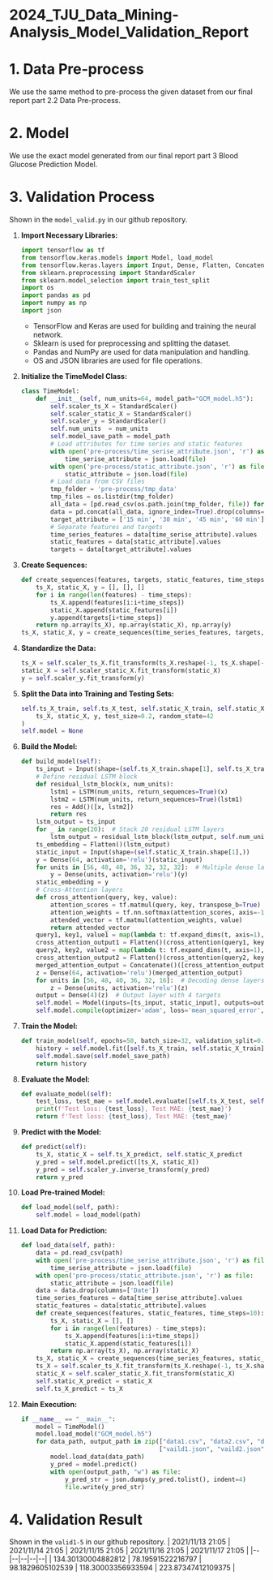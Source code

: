 # 2024_TJU_Data_Mining-Analysis_Model_Validation_Report

# 1. Data Pre-process
We use the same method to pre-process the given dataset from our final report part 2.2 Data Pre-process.

# 2. Model
We use the exact model generated from our final report part 3 Blood Glucose Prediction Model.

# 3. Validation Process
Shown in the `model_valid.py` in our github repository.
1. **Import Necessary Libraries:**
   ```python
   import tensorflow as tf
   from tensorflow.keras.models import Model, load_model
   from tensorflow.keras.layers import Input, Dense, Flatten, Concatenate, LSTM
   from sklearn.preprocessing import StandardScaler
   from sklearn.model_selection import train_test_split
   import os
   import pandas as pd
   import numpy as np
   import json
   ```
   - TensorFlow and Keras are used for building and training the neural network.
   - Sklearn is used for preprocessing and splitting the dataset.
   - Pandas and NumPy are used for data manipulation and handling.
   - OS and JSON libraries are used for file operations.

2. **Initialize the TimeModel Class:**
   ```python
   class TimeModel:
       def __init__(self, num_units=64, model_path="GCM_model.h5"):
           self.scaler_ts_X = StandardScaler()
           self.scaler_static_X = StandardScaler()
           self.scaler_y = StandardScaler()
           self.num_units  = num_units
           self.model_save_path = model_path
           # Load attributes for time series and static features
           with open('pre-process/time_serise_attribute.json', 'r') as file:
               time_serise_attribute = json.load(file)
           with open('pre-process/static_attribute.json', 'r') as file:
               static_attribute = json.load(file)
           # Load data from CSV files
           tmp_folder = 'pre-process/tmp_data'
           tmp_files = os.listdir(tmp_folder)
           all_data = [pd.read_csv(os.path.join(tmp_folder, file)) for file in tmp_files if file.endswith('.csv')]
           data = pd.concat(all_data, ignore_index=True).drop(columns=['Date'])
           target_attribute = ['15 min', '30 min', '45 min', '60 min']
           # Separate features and targets
           time_series_features = data[time_serise_attribute].values
           static_features = data[static_attribute].values
           targets = data[target_attribute].values
   ```

3. **Create Sequences:**
   ```python
   def create_sequences(features, targets, static_features, time_steps=10):
       ts_X, static_X, y = [], [], []
       for i in range(len(features) - time_steps):
           ts_X.append(features[i:i+time_steps])
           static_X.append(static_features[i])
           y.append(targets[i+time_steps])
       return np.array(ts_X), np.array(static_X), np.array(y)
   ts_X, static_X, y = create_sequences(time_series_features, targets, static_features)
   ```

4. **Standardize the Data:**
   ```python
   ts_X = self.scaler_ts_X.fit_transform(ts_X.reshape(-1, ts_X.shape[-1])).reshape(ts_X.shape)
   static_X = self.scaler_static_X.fit_transform(static_X)
   y = self.scaler_y.fit_transform(y)
   ```

5. **Split the Data into Training and Testing Sets:**
   ```python
   self.ts_X_train, self.ts_X_test, self.static_X_train, self.static_X_test, self.y_train, self.y_test = train_test_split(
       ts_X, static_X, y, test_size=0.2, random_state=42
   )
   self.model = None
   ```

6. **Build the Model:**
   ```python
   def build_model(self):
       ts_input = Input(shape=(self.ts_X_train.shape[1], self.ts_X_train.shape[2]))
       # Define residual LSTM block
       def residual_lstm_block(x, num_units):
           lstm1 = LSTM(num_units, return_sequences=True)(x)
           lstm2 = LSTM(num_units, return_sequences=True)(lstm1)
           res = Add()([x, lstm2])
           return res
       lstm_output = ts_input
       for _ in range(20):  # Stack 20 residual LSTM layers
           lstm_output = residual_lstm_block(lstm_output, self.num_units)
       ts_embedding = Flatten()(lstm_output)
       static_input = Input(shape=(self.static_X_train.shape[1],))
       y = Dense(64, activation='relu')(static_input)
       for units in [56, 48, 40, 36, 32, 32, 32]:  # Multiple dense layers for static features
           y = Dense(units, activation='relu')(y)
       static_embedding = y
       # Cross-Attention layers
       def cross_attention(query, key, value):
           attention_scores = tf.matmul(query, key, transpose_b=True)
           attention_weights = tf.nn.softmax(attention_scores, axis=-1)
           attended_vector = tf.matmul(attention_weights, value)
           return attended_vector
       query1, key1, value1 = map(lambda t: tf.expand_dims(t, axis=1), (static_embedding, ts_embedding, ts_embedding))
       cross_attention_output1 = Flatten()(cross_attention(query1, key1, value1))
       query2, key2, value2 = map(lambda t: tf.expand_dims(t, axis=1), (ts_embedding, static_embedding, static_embedding))
       cross_attention_output2 = Flatten()(cross_attention(query2, key2, value2))
       merged_attention_output = Concatenate()([cross_attention_output1, cross_attention_output2])
       z = Dense(64, activation='relu')(merged_attention_output)
       for units in [56, 48, 40, 36, 32, 16]:  # Decoding dense layers
           z = Dense(units, activation='relu')(z)
       output = Dense(4)(z)  # Output layer with 4 targets
       self.model = Model(inputs=[ts_input, static_input], outputs=output)
       self.model.compile(optimizer='adam', loss='mean_squared_error', metrics=['mean_absolute_error'])
   ```

7. **Train the Model:**
   ```python
   def train_model(self, epochs=50, batch_size=32, validation_split=0.2):
       history = self.model.fit([self.ts_X_train, self.static_X_train], self.y_train, epochs=epochs, batch_size=batch_size, validation_split=validation_split)
       self.model.save(self.model_save_path)
       return history
   ```

8. **Evaluate the Model:**
   ```python
   def evaluate_model(self):
       test_loss, test_mae = self.model.evaluate([self.ts_X_test, self.static_X_test], self.y_test)
       print(f'Test loss: {test_loss}, Test MAE: {test_mae}')
       return f'Test loss: {test_loss}, Test MAE: {test_mae}'
   ```

9. **Predict with the Model:**
   ```python
   def predict(self):
       ts_X, static_X = self.ts_X_predict, self.static_X_predict
       y_pred = self.model.predict([ts_X, static_X])
       y_pred = self.scaler_y.inverse_transform(y_pred)
       return y_pred
   ```

10. **Load Pre-trained Model:**
    ```python
    def load_model(self, path):
        self.model = load_model(path)
    ```

11. **Load Data for Prediction:**
    ```python
    def load_data(self, path):
        data = pd.read_csv(path)
        with open('pre-process/time_serise_attribute.json', 'r') as file:
            time_serise_attribute = json.load(file)
        with open('pre-process/static_attribute.json', 'r') as file:
            static_attribute = json.load(file)
        data = data.drop(columns=['Date'])
        time_series_features = data[time_serise_attribute].values
        static_features = data[static_attribute].values
        def create_sequences(features, static_features, time_steps=10):
            ts_X, static_X = [], []
            for i in range(len(features) - time_steps):
                ts_X.append(features[i:i+time_steps])
                static_X.append(static_features[i])
            return np.array(ts_X), np.array(static_X)
        ts_X, static_X = create_sequences(time_series_features, static_features)
        ts_X = self.scaler_ts_X.fit_transform(ts_X.reshape(-1, ts_X.shape[-1])).reshape(ts_X.shape)
        static_X = self.scaler_static_X.fit_transform(static_X)
        self.static_X_predict = static_X
        self.ts_X_predict = ts_X
    ```

12. **Main Execution:**
    ```python
    if __name__ == "__main__":
        model = TimeModel()
        model.load_model("GCM_model.h5")
        for data_path, output_path in zip(["data1.csv", "data2.csv", "data3.csv", "data4.csv", "data5.csv"],
                                          ["vaild1.json", "vaild2.json", "vaild3.json", "vaild4.json", "vaild5.json"]):
            model.load_data(data_path)
            y_pred = model.predict()
            with open(output_path, "w") as file:
                y_pred_str = json.dumps(y_pred.tolist(), indent=4)
                file.write(y_pred_str)
    ```

# 4. Validation Result
Shown in the `valid1-5` in our github repository.
| 2021/11/13 21:05 | 2021/11/14 21:05 | 2021/11/15 21:05 | 2021/11/16 21:05 | 2021/11/17 21:05 |
|--|--|--|--|--|
| 134.30130004882812 | 78.19591522216797 | 98.1829605102539 | 118.30003356933594 | 223.87347412109375 |

